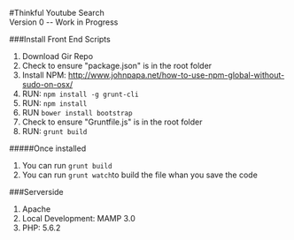
#Thinkful Youtube Search   
Version 0 -- Work in Progress

###Install Front End Scripts

1. Download Gir Repo
2. Check to ensure "package.json" is in the root folder
3. Install NPM: http://www.johnpapa.net/how-to-use-npm-global-without-sudo-on-osx/
4. RUN: ```npm install -g grunt-cli```
5. RUN: ```npm install```
6. RUN ```bower install bootstrap```
7. Check to ensure "Gruntfile.js" is in the root folder
8. RUN: ```grunt build```

#####Once installed 
1. You can run ```grunt build``` 
2. You can run ```grunt watch```to build the file whan you save the code

###Serverside
1. Apache
2. Local Development: MAMP 3.0
3. PHP: 5.6.2
